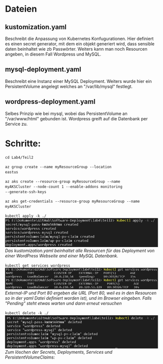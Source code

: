 # Dateien
## kustomization.yaml <br />
Beschreibt die Anpassung von Kubernetes Konfugurationen. Hier definiert es einen secret generator, mit dem ein objekt generiert wird, dass sensible daten beinhaltet wie zb Passwörter. Weiters kann man noch Resourcen angeben, in diesem Fall Wordpress und MySQL.

## mysql-deployment.yaml <br />
Beschreibt eine Instanz einer MySQL Deployment. Weiters wurde hier ein PersistentVolume angelegt welches an "/var/lib/mysql" festlegt.

## wordpress-deployment.yaml <br />
Selbes Prinzip wie bei mysql, wobei das PersistentVolume an "/var/www/html" gebunden ist. Wordpress greift auf die Datenbank per Service zu.


# Schritte:
<code>cd Lab4/Teil2</code>

<code>az group create --name myResourceGroup --location eastus</code>

<code>az aks create --resource-group myResourceGroup --name myAKSCluster --node-count 1 --enable-addons monitoring --generate-ssh-keys</code>

<code>az aks get-credentials --resource-group myResourceGroup --name myAKSCluster</code>

<code>kubectl apply -k ./</code>  
![alt text](https://github.com/TheRealDealveloper/Software-Deployment/blob/main/Lab4/Pictures/kube%20apply.png)  
*Das kustomization.yaml beinhaltet alle Resourcen für das Deployment von einer WordPress Webseite and einer MySQL Datenbank.*

<code>kubectl get services wordpress</code>  
![alt text](https://github.com/TheRealDealveloper/Software-Deployment/blob/main/Lab4/Pictures/kube%20get%20service.png)  
*External-IP und Port 80 ergeben die URL (Port 80, weil es in den Resourcen so in der yaml Datei definiert worden ist), und im Browser eingeben. Falls "Pending" steht etwas warten und dann erneut versuchen*

<code>kubectl delete -k ./</code>  
![alt text](https://github.com/TheRealDealveloper/Software-Deployment/blob/main/Lab4/Pictures/kube%20delete.png)  
*Zum löschen der Secrets, Deployments, Services und PersistentVolumeClaims:*

